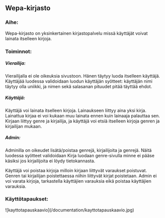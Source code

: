 <h2>Wepa-kirjasto</h2>

<h3>Aihe:</h3>
Wepa-kirjasto on yksinkertainen kirjastopalvelu missä käyttäjät voivat lainata itselleen kirjoja.

<h3>Toiminnot:</h3>
<h5>Vierailija:</h5>
Vierailijalla ei ole oikeuksia sivustoon. Hänen täytyy luoda itselleen käyttäjä. Käyttäjää luodessa validoidaan luodun käyttäjän
syötteet: käyttäjän nimi täytyy olla uniikki, ja nimen sekä salasanan pituudet pitää täyttää ehdot.

<h5>Käyttäjä:</h5>
Käyttäjä voi lainata itselleen kirjoja. Lainaukseen liittyy aina yksi kirja. Lainattua kirjaa ei voi kukaan muu lainata ennen
kuin lainaaja palauttaa sen. Kirjaan liittyy genre ja kirjailija, ja käyttäjä voi etsiä itselleen kirjoja genren ja kirjailijan
mukaan.

<h5>Admin:</h5>
Adminilla on oikeudet lisätä/poistaa genrejä, kirjailijoita ja genrejä. Näitä luodessa syötteet validoidaan
Kirja luodaan genre-sivulla minne ei pääse käsiksi jos kirjailijoita ei löydy tietokannasta.

Käyttäjä voi poistaa kirjoja milloin kirjaan liittyvät varaukset poistuvat. Genren tai kirjailijan poistettaessa 
niihin liittyvät kirjat poistetaan. Admin ei voi varata kirjoja, tarkastella käyttäjien varauksia eikä poistaa käyttäjien
varauksia.

<h3>Käyttötapaukset:</h3>
![kayttotapauskaavio](/documentation/kayttotapauskaavio.jpg)
